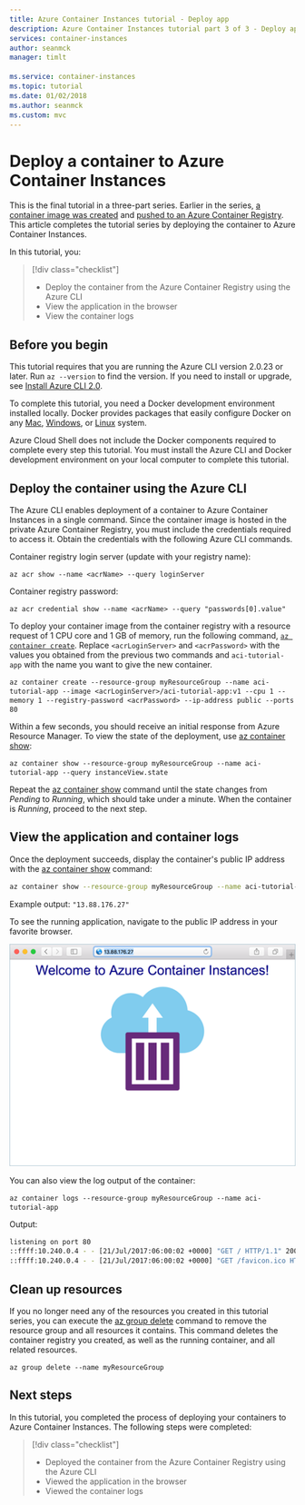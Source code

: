 ```yaml
---
title: Azure Container Instances tutorial - Deploy app
description: Azure Container Instances tutorial part 3 of 3 - Deploy application
services: container-instances
author: seanmck
manager: timlt

ms.service: container-instances
ms.topic: tutorial
ms.date: 01/02/2018
ms.author: seanmck
ms.custom: mvc
---
```


# Deploy a container to Azure Container Instances

This is the final tutorial in a three-part series. Earlier in the series, [a container image was created](container-instances-tutorial-prepare-app.md) and [pushed to an Azure Container Registry](container-instances-tutorial-prepare-acr.md). This article completes the tutorial series by deploying the container to Azure Container Instances.

In this tutorial, you:

> [!div class="checklist"]
> * Deploy the container from the Azure Container Registry using the Azure CLI
> * View the application in the browser
> * View the container logs

## Before you begin

This tutorial requires that you are running the Azure CLI version 2.0.23 or later. Run `az --version` to find the version. If you need to install or upgrade, see [Install Azure CLI 2.0][azure-cli-install].

To complete this tutorial, you need a Docker development environment installed locally. Docker provides packages that easily configure Docker on any [Mac][docker-mac], [Windows][docker-windows], or [Linux][docker-linux] system.

Azure Cloud Shell does not include the Docker components required to complete every step this tutorial. You must install the Azure CLI and Docker development environment on your local computer to complete this tutorial.

## Deploy the container using the Azure CLI

The Azure CLI enables deployment of a container to Azure Container Instances in a single command. Since the container image is hosted in the private Azure Container Registry, you must include the credentials required to access it. Obtain the credentials with the following Azure CLI commands.

Container registry login server (update with your registry name):

```azurecli
az acr show --name <acrName> --query loginServer
```

Container registry password:

```azurecli
az acr credential show --name <acrName> --query "passwords[0].value"
```

To deploy your container image from the container registry with a
resource request of 1 CPU core and 1 GB of memory, run the following
command, [`az container create`][az-container-create]. Replace `<acrLoginServer>` and `<acrPassword>` with the
values you obtained from the previous two commands and
`aci-tutorial-app` with the name you want to give the new container. 

```azurecli
az container create --resource-group myResourceGroup --name aci-tutorial-app --image <acrLoginServer>/aci-tutorial-app:v1 --cpu 1 --memory 1 --registry-password <acrPassword> --ip-address public --ports 80
```

Within a few seconds, you should receive an initial response from Azure Resource Manager. To view the state of the deployment, use [az container show][az-container-show]:

```azurecli
az container show --resource-group myResourceGroup --name aci-tutorial-app --query instanceView.state
```

Repeat the [az container show][az-container-show] command until the state changes from *Pending* to *Running*, which should take under a minute. When the container is *Running*, proceed to the next step.

## View the application and container logs

Once the deployment succeeds, display the container's public IP address with the [az container show][az-container-show] command:

```bash
az container show --resource-group myResourceGroup --name aci-tutorial-app --query ipAddress.ip
```

Example output: `"13.88.176.27"`

To see the running application, navigate to the public IP address in your favorite browser.

![Hello world app in the browser][aci-app-browser]

You can also view the log output of the container:

```azurecli
az container logs --resource-group myResourceGroup --name aci-tutorial-app
```

Output:

```bash
listening on port 80
::ffff:10.240.0.4 - - [21/Jul/2017:06:00:02 +0000] "GET / HTTP/1.1" 200 1663 "-" "Mozilla/5.0 (Macintosh; Intel Mac OS X 10_12_5) AppleWebKit/537.36 (KHTML, like Gecko) Chrome/59.0.3071.115 Safari/537.36"
::ffff:10.240.0.4 - - [21/Jul/2017:06:00:02 +0000] "GET /favicon.ico HTTP/1.1" 404 150 "http://13.88.176.27/" "Mozilla/5.0 (Macintosh; Intel Mac OS X 10_12_5) AppleWebKit/537.36 (KHTML, like Gecko) Chrome/59.0.3071.115 Safari/537.36"
```

## Clean up resources

If you no longer need any of the resources you created in this tutorial series, you can execute the [az group delete][az-group-delete] command to remove the resource group and all resources it contains. This command deletes the container registry you created, as well as the running container, and all related resources.

```azurecli-interactive
az group delete --name myResourceGroup
```

## Next steps

In this tutorial, you completed the process of deploying your containers to Azure Container Instances. The following steps were completed:

> [!div class="checklist"]
> * Deployed the container from the Azure Container Registry using the Azure CLI
> * Viewed the application in the browser
> * Viewed the container logs

<!-- IMAGES -->
[aci-app-browser]: ./media/container-instances-quickstart/aci-app-browser.png

<!-- LINKS - external -->
[docker-linux]: https://docs.docker.com/engine/installation/#supported-platforms
[docker-login]: https://docs.docker.com/engine/reference/commandline/login/
[docker-mac]: https://docs.docker.com/docker-for-mac/
[docker-push]: https://docs.docker.com/engine/reference/commandline/push/
[docker-tag]: https://docs.docker.com/engine/reference/commandline/tag/
[docker-windows]: https://docs.docker.com/docker-for-windows/

<!-- LINKS - internal -->
[az-container-create]: /cli/azure/container#az_container_create
[az-container-show]: /cli/azure/container#az_container_show
[az-group-delete]: /cli/azure/group#az_group_delete
[azure-cli-install]: /cli/azure/install-azure-cli
[prepare-app]: ./container-instances-tutorial-prepare-app.md
